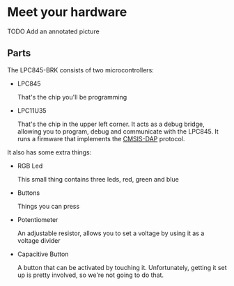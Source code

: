 # Meet your hardware
TODO Add an annotated picture
## Parts
The LPC845-BRK consists of two microcontrollers:

-  LPC845

    That's the chip you'll be programming

- LPC11U35

    That's the chip in the upper left corner. It acts as a debug bridge,
    allowing you to program, debug and communicate with the LPC845. It runs a
    firmware that implements the
    [CMSIS-DAP](http://www.keil.com/support/man/docs/dapdebug/dapdebug_introduction.htm) protocol.

It also has some extra things:

- RGB Led

  This small thing contains three leds, red, green and blue

- Buttons

  Things you can press

- Potentiometer

  An adjustable resistor, allows you to set a voltage by using it as a voltage divider

- Capacitive Button

  A button that can be activated by touching it. Unfortunately, getting it set
  up is pretty involved, so we're not going to do that.
